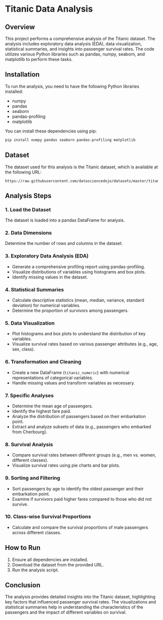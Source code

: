 # Titanic Data Analysis

## Overview
This project performs a comprehensive analysis of the Titanic dataset. The analysis includes exploratory data analysis (EDA), data visualization, statistical summaries, and insights into passenger survival rates. The code utilizes various Python libraries such as pandas, numpy, seaborn, and matplotlib to perform these tasks.

## Installation

To run the analysis, you need to have the following Python libraries installed:

- numpy
- pandas
- seaborn
- pandas-profiling
- matplotlib

You can install these dependencies using pip:

```bash
pip install numpy pandas seaborn pandas-profiling matplotlib
```

## Dataset

The dataset used for this analysis is the Titanic dataset, which is available at the following URL:

```
https://raw.githubusercontent.com/datasciencedojo/datasets/master/titanic.csv
```

## Analysis Steps

### 1. Load the Dataset
The dataset is loaded into a pandas DataFrame for analysis.

### 2. Data Dimensions
Determine the number of rows and columns in the dataset.

### 3. Exploratory Data Analysis (EDA)
- Generate a comprehensive profiling report using pandas-profiling.
- Visualize distributions of variables using histograms and box plots.
- Identify missing values in the dataset.

### 4. Statistical Summaries
- Calculate descriptive statistics (mean, median, variance, standard deviation) for numerical variables.
- Determine the proportion of survivors among passengers.

### 5. Data Visualization
- Plot histograms and box plots to understand the distribution of key variables.
- Visualize survival rates based on various passenger attributes (e.g., age, sex, class).

### 6. Transformation and Cleaning
- Create a new DataFrame (`titanic_numeric`) with numerical representations of categorical variables.
- Handle missing values and transform variables as necessary.

### 7. Specific Analyses
- Determine the mean age of passengers.
- Identify the highest fare paid.
- Analyze the distribution of passengers based on their embarkation point.
- Extract and analyze subsets of data (e.g., passengers who embarked from Cherbourg).

### 8. Survival Analysis
- Compare survival rates between different groups (e.g., men vs. women, different classes).
- Visualize survival rates using pie charts and bar plots.

### 9. Sorting and Filtering
- Sort passengers by age to identify the oldest passenger and their embarkation point.
- Examine if survivors paid higher fares compared to those who did not survive.

### 10. Class-wise Survival Proportions
- Calculate and compare the survival proportions of male passengers across different classes.

## How to Run

1. Ensure all dependencies are installed.
2. Download the dataset from the provided URL.
3. Run the analysis script.

## Conclusion

The analysis provides detailed insights into the Titanic dataset, highlighting key factors that influenced passenger survival rates. The visualizations and statistical summaries help in understanding the characteristics of the passengers and the impact of different variables on survival.
